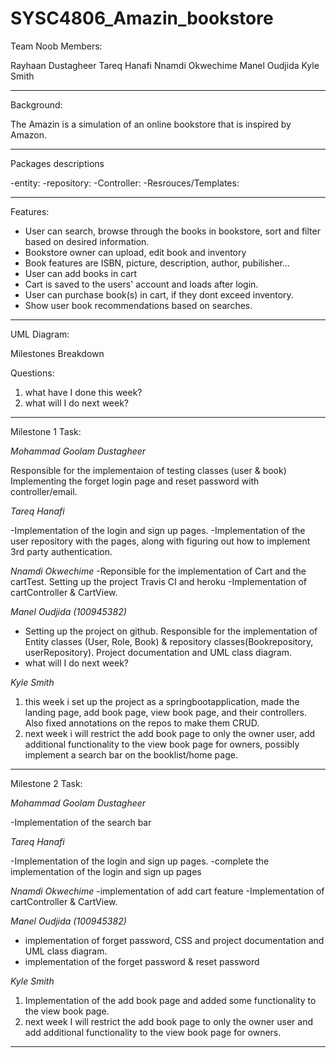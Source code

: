 # SYSC4806_Amazin_bookstore 

Team Noob Members:

 Rayhaan Dustagheer
 Tareq Hanafi
 Nnamdi Okwechime
 Manel Oudjida
 Kyle Smith	

------------------------------------------------------------------------------------------------------------
Background:

The Amazin is a simulation of an online bookstore that is inspired by Amazon. 

------------------------------------------------------------------------------------------------------------

Packages descriptions

-entity: 
-repository: 
-Controller: 
-Resrouces/Templates: 

------------------------------------------------------------------------------------------------------------
Features:

- User can search, browse through the books in bookstore, sort and filter based on desired information.
- Bookstore owner can upload, edit book and inventory
- Book features are ISBN, picture, description, author, pubilisher...
- User can add books in cart
- Cart is saved to the users' account and loads after login.
- User can purchase book(s) in cart, if they dont exceed inventory.
- Show user book recommendations based on searches.

------------------------------------------------------------------------------------------------------------
UML Diagram:





Milestones Breakdown

Questions:
1. what have I done this week? 
2. what will I do next week? 

------------------------------------------------------------------------------------------------------------
Milestone 1 Task:

*Mohammad Goolam Dustagheer*

Responsible for the implementaion of testing classes (user & book)
Implementing the forget login page and reset password with controller/email.

*Tareq Hanafi*

-Implementation of the login and sign up pages.
-Implementation of the user repository with the pages, along with figuring out how to implement 3rd party authentication.

*Nnamdi Okwechime*
-Reponsible for the implementation of Cart and the cartTest. Setting up the project Travis CI and heroku
-Implementation of cartController & CartView.


*Manel Oudjida (100945382)*
- Setting up the project on github. Responsible for the implementation of Entity classes (User, Role, Book) & repository classes(Bookrepository, userRepository). Project documentation and UML class diagram.
- what will I do next week? 

*Kyle Smith*
1. this week i set up the project as a springbootapplication, made the landing page, add book page, view book page, and their controllers. Also fixed annotations on the repos to make them CRUD.
2. next week i will restrict the add book page to only the owner user, add additional functionality to the view book page for owners, possibly implement a search bar on the booklist/home page.



------------------------------------------------------------------------------------------------------------
Milestone 2 Task:


*Mohammad Goolam Dustagheer*

-Implementation of the search bar

*Tareq Hanafi*

-Implementation of the login and sign up pages.
-complete the implementation of the login and sign up pages

*Nnamdi Okwechime*
-implementation of add cart feature
-Implementation of cartController & CartView.


*Manel Oudjida (100945382)*
- implementation of forget password, CSS and project documentation and UML class diagram.
- implementation of the forget password & reset password

*Kyle Smith*
1. Implementation of the add book page and added some functionality to the view book page.
2. next week I will restrict the add book page to only the owner user and add additional functionality to the view book page for owners.




------------------------------------------------------------------------------------------------------------
